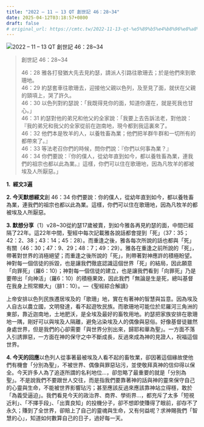 ```yaml
---
title: "2022 – 11 – 13 QT 創世記 46：28~34"
date: 2025-04-12T03:18:57+0800
draft: false
# original_url: https://cmtc.tw/2022-11-13-qt-%e5%89%b5%e4%b8%96%e8%a8%98-46%ef%bc%9a2834
---
```


![2022 – 11 – 13 QT 創世記 46：28~34](/images/qt.jpg  "2022 – 11 – 13 QT 創世記 46：28~34")

> 創世記 46：28~34
>
> 46：28 雅各打發猶大先去見約瑟，請派人引路往歌珊去；於是他們來到歌珊地。  
> 46：29 約瑟套車往歌珊去，迎接他父親以色列，及至見了面，就伏在父親的頸項上，哭了許久。  
> 46：30 以色列對約瑟說：「我既得見你的面，知道你還在，就是死我也甘心。」  
> 46：31 約瑟對他的弟兄和他父的全家說：「我要上去告訴法老，對他說：『我的弟兄和我父的全家從前在迦南地，現今都到我這裏來了。  
> 46：32 他們本是牧羊的人，以養牲畜為業；他們把羊群牛群和一切所有的都帶來了。』  
> 46：33 等法老召你們的時候，問你們說：『你們以何事為業？』  
> 46：34 你們要說：『你的僕人，從幼年直到如今，都以養牲畜為業，連我們的祖宗也都以此為業。』這樣，你們可以住在歌珊地，因為凡牧羊的都被埃及人所厭惡。」

**1.  經文3遍**

**2. 今天默想經文**創 46：34 你們要說：你的僕人，從幼年直到如今，都以養牲畜為業，連我們的祖宗也都以此為業。這樣，你們可以住在歌珊地，因為凡牧羊的都被埃及人所厭惡。

**3. 默想分享**（1）v28~30從約瑟17歲被賣，到如今雅各再見約瑟的面，中間已經隔了22年。這22年中間，聖經中每次記載雅各說話都會提到「死」（37：35；42：2、38；43：14；45：28）。而重逢之後，雅各每次所說的話也都與「死」有關（46：30；47：9、29；48：7；49：29）。雅各在重逢之前所說的「死」，帶著對世界的消極絕望；而重逢之後所說的「死」，則帶著對神應許的積極盼望。神對每一個信徒的拆毀，也是讓我們徹底認識這個世界「死」的結局，因此願意「向罪死」（羅6：10）；神對每一個信徒的建立，也是讓我們看到「向罪死」乃是要帶出「向神活」（羅6：10）的積極果效，因此我們「無論是生是死，總叫基督在我身上照常顯大」（腓1：10）。—《聖經綜合解讀》

上帝安排以色列民族遷居埃及的「歌珊」地，實在有著神的智慧與旨意。因為埃及人自古以農立國，文明發達，看不起遊牧民族。而歌珊地可能位於尼羅河三角洲的東部，靠近迦南地，土地肥沃，是全埃及最好的畜牧用地。約瑟把家族安排在歌珊地一隅，剛好可以與埃及人隔離，避免沾染埃及人的偶像與惡俗。好像基督徒雖然身處世界，但是我們的心卻需要「與世界分別出來，歸耶和華為聖」。一方面不落入引誘罪惡，一方面在神的保守之中不斷成長，反過來成為神的見證人，祝福這個世界。

**4. 今天的回應**以色列人從事著最被埃及人看不起的畜牧業，卻因著這個緣故使他們有機會「分別為聖」，不被世界、偶像與罪惡玷污，並使敬拜真神的信仰得以保全。今天許多人為了追逐所謂的名利地位…，卻忽略了最重要的就是「分別為聖」。不是說我們不要跟世人交往，而是指我們要靠著神的話與神的靈來保守自己的心靈與生命，不能被世界影響玷污；甚至應該反過來應該靠神站立得穩，敢於「為義受逼迫」。我們看見今天的政治界、商界、學術界…，都充斥了太多「短視近利」、「不擇手段」、「出賣良知」的投機分子，卻不想即使賺得了眼前，卻存不了永久；賺到了全世界，卻賠上了自己的靈魂與生命，又有何益呢？求神賜我們「智慧的心」，知道如何數算自己的日子，過好每一天。